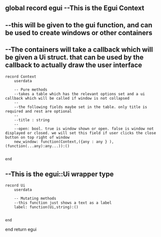 global record egui
--This is the Egui Context
--
--this will be given to the gui function, and can be used to create windows or other containers
--
--The containers will take a callback which will be given a Ui struct. that can be used by the callback to actually draw the user interface
--
	record Context
		userdata

		-- Pure methods
		--takes a table which has the relevant options set and a ui callback which will be called if window is not collapsed
		--
		--the following fields maybe set in the table. only title is required and rest are optional
		--
		--title : string
		--
		--open: bool. true is window shown or open. false is window not displayed or closed. we will set this field if user clicks the close button on top right of window
		new_window: function(Context,({any : any } ),(function(...any):any...)):()


	end
--This is the egui::Ui wrapper type
--
	record Ui
		userdata

		-- Mutating methods
		--this function just shows a text as a label
		label: function(Ui,string):()


	end
end
return egui